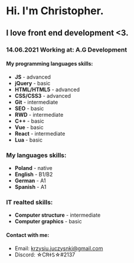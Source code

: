 # Hi. I'm Christopher.
## I love front end development <3.
### 14.06.2021 Working at: A.G Development 
#### My programming languages skills:
- **JS** - advanced
- **jQuery** - basic 
- **HTML/HTML5** - advanced
- **CSS/CSS3** - advanced
- **Git** - intermediate
- **SEO** - basic
- **RWD** - intermediate
- **C++** - basic
- **Vue** - basic
- **React** - intermediate
- **Lua** - basic
### My languages skills:
- **Poland** - native
- **English** - B1/B2
- **German** - A1
- **Spanish** - A1
### IT realted skills:
- **Computer structure** - intermediate
- **Computer graphics** - basic

#### Contact with me:
- Email: krzysiu.juczysnki@gmail.com
- Discord: ☆CᏒᏐᏚ☆#2137




